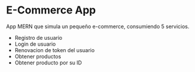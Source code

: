 # E-Commerce App

App MERN que simula un pequeño e-commerce, consumiendo 5 servicios.
- Registro de usuario
- Login de usuario
- Renovacion de token del usuario
- Obtener productos
- Obtener producto por su ID
